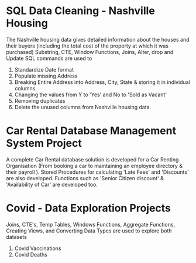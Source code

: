 # SQL Data Cleaning - Nashville Housing

The Nashville housing data gives detailed information about the houses and their buyers (including the total cost
of the property at which it was purchased)
Substring, CTE, Window Functions, Joins, Alter, drop and Update SQL commands are used to 
1. Standardize Date format 
2. Populate missing Address
3. Breaking Entire Address into Address, City, State & storing it in individual columns.
4. Changing the values from Y to 'Yes' and No to 'Sold as Vacant'
5. Removing duplicates
6. Delete the unused columns
from Nashville housing data.



# Car Rental Database Management System Project
A complete Car Rental database solution is developed for a Car Renting Organisation (From booking a car to maintaining an employee directory & their payroll ). 
Stored Procedures for calculating 'Late Fees' and 'Discounts' are also developed.
Functions such as 'Senior Citizen discount' & 'Availability of Car' are developed too.

# Covid - Data Exploration Projects
Joins, CTE's, Temp Tables, Windows Functions, Aggregate Functions, Creating Views, and Converting Data Types are used to explore both datasets
1) Covid Vaccinations
2) Covid Deaths
